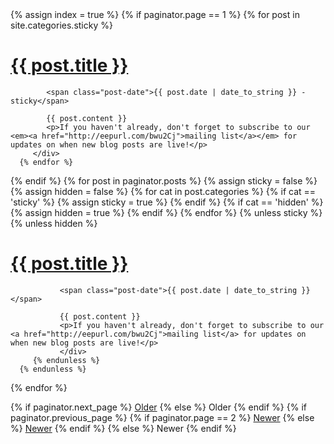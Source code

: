 <div class="posts">
   {% assign index = true %}
   <!-- This section shows sticky posts at the top o the page -->
   {% if paginator.page == 1 %}
      {% for post in site.categories.sticky %}
         <div class="post">
            <h1 class="post-title">
               <a href="{{ post.url }}">
                  {{ post.title }}
               </a>
            </h1>
            
            <span class="post-date">{{ post.date | date_to_string }} - sticky</span>
            
            {{ post.content }}
            <p>If you haven't already, don't forget to subscribe to our <em><a href="http://eepurl.com/bwu2Cj">mailing list</a></em> for updates on when new blog posts are live!</p>
         </div>
      {% endfor %}
   {% endif %}
   {% for post in paginator.posts %}
      <!-- This next section is used to see if the post is sticky or hidden, in which case it's already been shown -->
      {% assign sticky = false %}
      {% assign hidden = false %}
      {% for cat in post.categories %} <!-- Roll through this pages categories to find if it is sticky -->
         {% if cat == 'sticky' %}
            {% assign sticky = true %}
         {% endif %}
         {% if cat == 'hidden' %}
            {% assign hidden = true %}
         {% endif %}
      {% endfor %}
      {% unless sticky %} <!-- Only show the article if it is NOT sticky -->
         {% unless hidden %} <!-- Also only shows if article is not hidden -->
            <div class="post">
               <h1 class="post-title">
                  <a href="{{ post.url }}">
                     {{ post.title }}
                  </a>
               </h1>
               
               <span class="post-date">{{ post.date | date_to_string }}</span>
               
               {{ post.content }}
               <p>If you haven't already, don't forget to subscribe to our <a href="http://eepurl.com/bwu2Cj">mailing list</a> for updates on when new blog posts are live!</p>
               </div>
         {% endunless %}
      {% endunless %}
   {% endfor %} 
</div>

<div class="pagination">
  {% if paginator.next_page %}
    <a class="pagination-item older" href="{{ site.baseurl }}page{{paginator.next_page}}">Older</a>
  {% else %}
    <span class="pagination-item older">Older</span>
  {% endif %}
  {% if paginator.previous_page %}
    {% if paginator.page == 2 %}
      <a class="pagination-item newer" href="{{ site.baseurl }}">Newer</a>
    {% else %}
      <a class="pagination-item newer" href="{{ site.baseurl }}page{{paginator.previous_page}}">Newer</a>
    {% endif %}
  {% else %}
    <span class="pagination-item newer">Newer</span>
  {% endif %}
</div>
